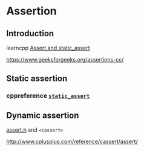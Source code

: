 # Assertion

## Introduction

learncpp [Assert and static_assert](https://www.learncpp.com/cpp-tutorial/7-12a-assert-and-static_assert/)

https://www.geeksforgeeks.org/assertions-cc/

## Static assertion

### cppreference [`static_assert`](https://en.cppreference.com/w/cpp/language/static_assert) 



## Dynamic assertion

[assert.h](https://en.wikipedia.org/wiki/Assert.h) and `<cassert>`

http://www.cplusplus.com/reference/cassert/assert/





